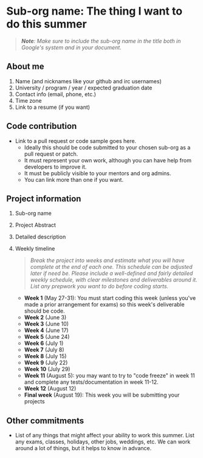 # Sub-org name: The thing I want to do this summer

> ***Note**: Make sure to include the sub-org name in the title both in Google's system and in your document.*

## About me
1. Name (and nicknames like your github and irc usernames)
2. University / program / year / expected graduation date
3. Contact info (email, phone, etc.)
4. Time zone 
5. Link to a resume (if you want)

## Code contribution
* Link to a pull request or code sample goes here.  
  * Ideally this should be code submitted to your chosen sub-org as a pull request or patch.
  * It must represent your own work, although you can have help from developers to improve it.
  * It must be publicly visible to your mentors and org admins.
  * You can link more than one if you want.

## Project information
1. Sub-org name
2. Project Abstract
3. Detailed description
4. Weekly timeline

   > *Break the project into weeks and estimate what you will have complete at the end of each one.  This schedule can be adjusted later if need be. Please include a well-defined and fairly detailed weekly schedule, with clear milestones and deliverables around it. List any prepwork you want to do before coding starts.*

   * **Week 1** (May 27-31): You must start coding this week (unless you've made a prior arrangement for exams) so this week's deliverable should be code.
   * **Week 2** (June 3)
   * **Week 3** (June 10)
   * **Week 4** (June 17)
   * **Week 5** (June 24)
   * **Week 6** (July 1)
   * **Week 7** (July 8)
   * **Week 8** (July 15)
   * **Week 9** (July 22)
   * **Week 10** (July 29)
   * **Week 11** (August 5): you may want to try to "code freeze" in week 11 and complete any tests/documentation in week 11-12.
   * **Week 12** (August 12)
   * **Final week** (August 19): This week you will be submitting your projects


## Other commitments
* List of any things that might affect your ability to work this summer. 
List any exams, classes, holidays, other jobs, weddings, etc. We can work around a lot of things, but it helps to know in advance.

